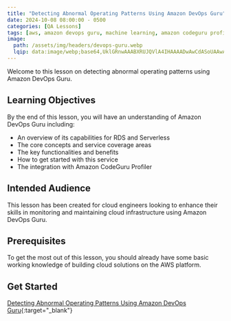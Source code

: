 ```yaml
---
title: "Detecting Abnormal Operating Patterns Using Amazon DevOps Guru"
date: 2024-10-08 08:00:00 - 0500
categories: [QA Lessons]
tags: [aws, amazon devops guru, machine learning, amazon codeguru profiler, amazon rds, serverless, aws lambda ]
image: 
  path: /assets/img/headers/devops-guru.webp
  lqip: data:image/webp;base64,UklGRnwAAABXRUJQVlA4IHAAAADwAwCdASoUAAwAPzmEuVOvKKWisAgB4CcJbAC7ACIal23dPQFkDgAAAP65BPtG45ll2JMX3nMz+pLRW9K9gOwM+5/oxGuJbH7s5vBYzKEO/rcOYxPbAyUoHXGRT9I2NoUVa0LtK+FIeRhC0bCwAAAA
---
```


Welcome to this lesson on detecting abnormal operating patterns using Amazon DevOps Guru. 

## Learning Objectives
By the end of this lesson, you will have an understanding of Amazon DevOps Guru including:
- An overview of its capabilities for RDS and Serverless
- The core concepts and service coverage areas
- The key functionalities and benefits
- How to get started with this service
- The integration with Amazon CodeGuru Profiler

## Intended Audience
This lesson has been created for cloud engineers looking to enhance their skills in monitoring and maintaining cloud infrastructure using Amazon DevOps Guru.

## Prerequisites
To get the most out of this lesson, you should already have some basic working knowledge of building cloud solutions on the AWS platform.

## Get Started
[Detecting Abnormal Operating Patterns Using Amazon DevOps Guru](https://platform.qa.com/course/detecting-abnormal-operating-patterns-using-amazon-devops-guru-1/introduction-1727905761723/){:target="_blank"}